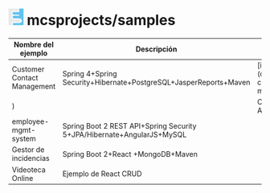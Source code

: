 # ![Test Image 1](images/mcsprojects.png) mcsprojects/samples


| Nombre del ejemplo                        | Descripción                                                               | URL  |
| ----------------------------------------- | ------------------------------------------------------------------------- |------|
| Customer Contact Management               | Spring 4+Spring Security+Hibernate+PostgreSQL+JasperReports+Maven         |[images/arrow.png](customer-contact-mgmt-master/
)   |                                                                   | Customer Contact App                      | Spring 4+Hibernate 4+MySQL+JasperReports+Maven/Mockito+TestNG             |   | 
| employee-mgmt-system                      | Spring Boot 2 REST API+Spring Security 5+JPA/Hibernate+AngularJS+MySQL    |   |
| Gestor de incidencias                     | Spring Boot 2+React +MongoDB+Maven                                        |   |
| Videoteca Online                          | Ejemplo de React CRUD                                                     |   |

